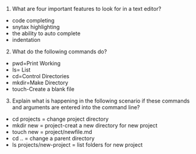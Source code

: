 1. What are four important features to look for in a text editor? 
* code completing
* snytax highlighting
* the ability to auto complete
* indentation 
2. What do the following commands do?
* pwd=Print Working
* Is= List
* cd=Control Directories 
* mkdir=Make Directory
* touch-Create a blank file
3. Explain what is happening in the following scenario if these commands and arguments are entered into the command line? 
* cd projects = change project directory
* mkdir new = project-creat a new directory for new project
* touch new = project/newfile.md
* cd .. = change a parent directory
* ls projects/new-project = list folders for new project
